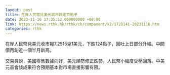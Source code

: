 ```yaml
---
layout: post
title: 在岸人民幣兌美元收市跌逾百點子
date: 2023-11-16 17:35:52.000000000 +08:00
link: https://news.rthk.hk/rthk/ch/component/k2/1728141-20231116.htm
categories: rthk
---
```


在岸人民幣兌美元收市報7.2515兌1美元，下跌124點子，回吐上日部分升幅。中間價再創近一個半月新高。

交易員說，美國零售數據向好，美元順勢修正跌勢，人民幣小幅度受壓回落。中美元首會談成果符合預期基本對市場直接影響有限。
